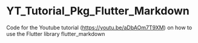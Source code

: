 # YT_Tutorial_Pkg_Flutter_Markdown
Code for the Youtube tutorial (https://youtu.be/aDbAOm7T9XM) on how to use the Flutter library flutter_markdown
